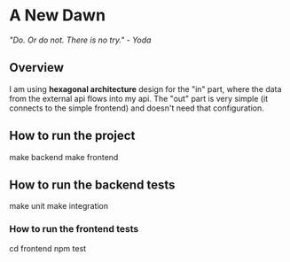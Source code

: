 # A New Dawn

<i>"Do. Or do not. There is no try." - Yoda</i>

## Overview

I am using <b>hexagonal architecture</b> design for the "in" part, where the data from the external api flows into my api. The "out" part is very simple (it connects to the simple frontend) and doesn't need that configuration.

## How to run the project

make backend
make frontend

## How to run the backend tests

make unit
make integration

### How to run the frontend tests

cd frontend
npm test
